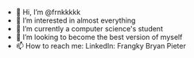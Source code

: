 - 👋 Hi, I’m @frnkkkkk
- 👀 I’m interested in almost everything
- 🌱 I’m currently a computer science's student
- 💞️ I’m looking to become the best version of myself
- 📫 How to reach me: LinkedIn: Frangky Bryan Pieter

<!---
frnkkkkk/frnkkkkk is a ✨ special ✨ repository because its `README.md` (this file) appears on your GitHub profile.
You can click the Preview link to take a look at your changes.
--->
